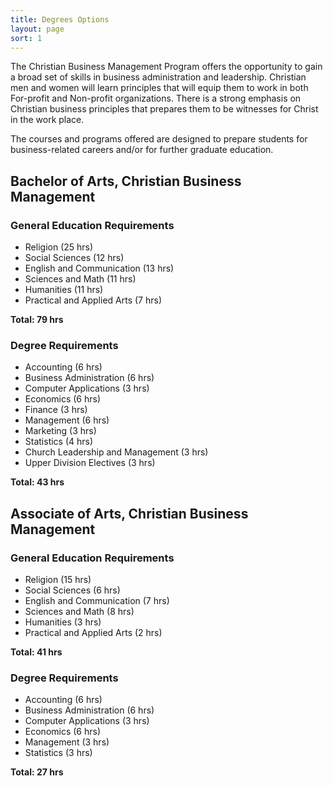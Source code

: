 ```yaml
---
title: Degrees Options
layout: page
sort: 1
---
```


The Christian Business Management Program offers the opportunity to gain a broad set of skills in business 
administration and leadership. Christian men and women will learn principles that will equip them to work in both 
For-profit and Non-profit organizations. There is a strong emphasis on Christian business principles that prepares them 
to be witnesses for Christ in the work place. 
      
The courses and programs offered are designed to prepare students for business-related careers and/or for further 
graduate education.

## Bachelor of Arts, Christian Business Management

### General Education Requirements

- Religion (25 hrs)
- Social Sciences (12 hrs)
- English and Communication (13 hrs)
- Sciences and Math (11 hrs)
- Humanities (11 hrs)
- Practical and Applied Arts (7 hrs)

**Total: 79 hrs**

### Degree Requirements

- Accounting (6 hrs)
- Business Administration (6 hrs)
- Computer Applications (3 hrs)
- Economics (6 hrs)
- Finance (3 hrs)
- Management (6 hrs)
- Marketing (3 hrs)
- Statistics (4 hrs)
- Church Leadership and Management (3 hrs)
- Upper Division Electives (3 hrs)

**Total: 43 hrs** 
                    
## Associate of Arts, Christian Business Management

### General Education Requirements

- Religion (15 hrs)
- Social Sciences (6 hrs)
- English and Communication (7 hrs)
- Sciences and Math (8 hrs)
- Humanities (3 hrs)
- Practical and Applied Arts (2 hrs)

**Total: 41 hrs**

### Degree Requirements

- Accounting (6 hrs)
- Business Administration (6 hrs)
- Computer Applications (3 hrs)
- Economics (6 hrs)
- Management (3 hrs)
- Statistics (3 hrs)

**Total: 27 hrs**